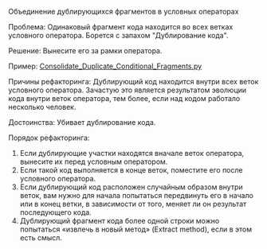 Объединение дублирующихся фрагментов в условных операторах

Проблема: Одинаковый фрагмент кода находится во всех ветках условного оператора. Борется с запахом "Дублирование кода".

Решение: Вынесите его за рамки оператора.

Пример: <a href="https://github.com/helenasilkina/refactoring/blob/master/Consolidate_Duplicate_Conditional_Fragments.py">Consolidate_Duplicate_Conditional_Fragments.py</a>

Причины рефакторинга: Дублирующий код находится внутри всех веток условного оператора. Зачастую это является результатом эволюции кода внутри веток оператора, тем более, если над кодом работало несколько человек.

Достоинства: Убивает дублирование кода.

Порядок рефакторинга: 

1. Если дублирующие участки находятся вначале веток оператора, вынесите их перед условным оператором.
2. Если такой код выполняется в конце веток, поместите его после условного оператора.
3. Если дублирующий код расположен случайным образом внутри веток, вам нужно для начала попытаться передвинуть его в начало или в конец ветки, в зависимости от того, меняет ли он результат последующего кода.
4. Дублирующий фрагмент кода более одной строки можно попытаться «извлечь в новый метод» (Extract method), если в этом есть смысл.

